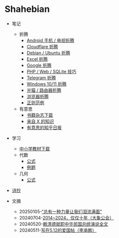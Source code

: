 # Shahebian

- 笔记

  - 折腾
    - [Android 手机 / 电视折腾](https://github.com/hegya/blog/issues/1)
    - [Cloudflare 折腾](https://github.com/hegya/blog/issues/2)
    - [Debian / Ubuntu 折腾](https://github.com/hegya/blog/issues/3)
    - [Excel 折腾](https://github.com/hegya/blog/issues/4)
    - [Google 折腾](https://github.com/hegya/blog/issues/5)
    - [PHP / Web / SQLite 技巧](https://github.com/hegya/blog/issues/6)
    - [Telegram 折腾](https://github.com/hegya/blog/issues/7)
    - [Windows 10/11 折腾](https://github.com/hegya/blog/issues/8)
    - [光猫 / 路由器折腾](https://github.com/hegya/blog/issues/9)
    - [浏览器折腾](https://github.com/hegya/blog/issues/10)
    - [正则范例](https://github.com/hegya/blog/issues/11)
  - 有意思
    - [书籍杂志下载](./article/note-book-magazine.md)
    - [来自 X 的知识](./article/note-things-from-x.md)
    - [有意思的知乎日报](./article/note-zhihu-daily.md)

- 学习

  - [中小学教材下载](./article/note-textbook-download.md)
  - 代数
    - [公式](./article/study-algebra-formula.md)
    - [例题](./article/study-algebra-example.md)
  - 几何
    - [公式](./article/study-geometry-formula.md)

- [诗抄](./poem.md)

- 文摘

  - 20250105-[“总有一种力量让我们泪流满面”](https://chinadigitaltimes.net/chinese/362968.html)
  - 20240704-[2014~2024，仅仅十年（大象公会）](https://chinadigitaltimes.net/chinese/709422.html)
  - 20240520-[赖清德就职中华民国总统演说全文](./article/digest-lai-speech.md)
  - 20240511-[写在5.12的爱国帖（李承鹏）](./article/digest-512.md)
